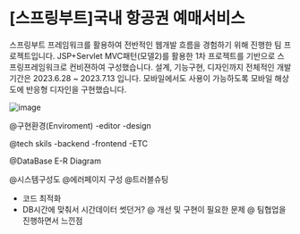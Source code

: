 # [스프링부트]국내 항공권 예매서비스

스프링부트 프레임워크를 활용하여 전반적인 웹개발 흐름을 경험하기 위해 진행한 팀 프로젝트입니다.
JSP+Servlet MVC패턴(모델2)를 활용한 1차 프로젝트를 기반으로 스프링프레임워크로 컨비젼하여 구성했습니다.
설계, 기능구현, 디자인까지 전체적인 개발기간은 2023.6.28 ~ 2023.7.13 입니다.
모바일에서도 사용이 가능하도록 모바일 해상도에 반응형 디자인을 구현했습니다.

![image](https://github.com/sjw6797/04_Spring2023/assets/133834227/7ac113a3-285a-4fcd-b30b-95d896261875)

@구현환경(Enviroment)
  -editor
  -design

@tech skils
  -backend
  -frontend
  -ETC

@DataBase E-R Diagram

@시스템구성도
@에러페이지 구성
@트러블슈팅
  - 코드 최적화
  - DB시간에 맞춰서 시간데이터 썻던거?
@ 개선 및 구현이 필요한 문제
@ 팀협업을 진행하면서 느낀점
